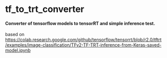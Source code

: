 # tf_to_trt_converter
#### Converter of tensorflow models to tensorRT and simple inference test.
based on 
https://colab.research.google.com/github/tensorflow/tensorrt/blob/r2.0/tftrt/examples/image-classification/TFv2-TF-TRT-inference-from-Keras-saved-model.ipynb


